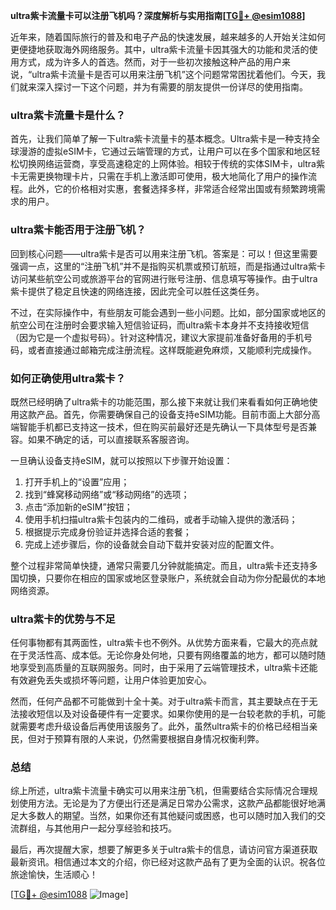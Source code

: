 **ultra紫卡流量卡可以注册飞机吗？深度解析与实用指南[[TG💪+ @esim1088](https://t.me/s/esim1088)]**

近年来，随着国际旅行的普及和电子产品的快速发展，越来越多的人开始关注如何更便捷地获取海外网络服务。其中，ultra紫卡流量卡因其强大的功能和灵活的使用方式，成为许多人的首选。然而，对于一些初次接触这种产品的用户来说，“ultra紫卡流量卡是否可以用来注册飞机”这个问题常常困扰着他们。今天，我们就来深入探讨一下这个问题，并为有需要的朋友提供一份详尽的使用指南。

### ultra紫卡流量卡是什么？

首先，让我们简单了解一下ultra紫卡流量卡的基本概念。Ultra紫卡是一种支持全球漫游的虚拟eSIM卡，它通过云端管理的方式，让用户可以在多个国家和地区轻松切换网络运营商，享受高速稳定的上网体验。相较于传统的实体SIM卡，ultra紫卡无需更换物理卡片，只需在手机上激活即可使用，极大地简化了用户的操作流程。此外，它的价格相对实惠，套餐选择多样，非常适合经常出国或有频繁跨境需求的用户。

### ultra紫卡能否用于注册飞机？

回到核心问题——ultra紫卡是否可以用来注册飞机。答案是：可以！但这里需要强调一点，这里的“注册飞机”并不是指购买机票或预订航班，而是指通过ultra紫卡访问某些航空公司或旅游平台的官网进行账号注册、信息填写等操作。由于ultra紫卡提供了稳定且快速的网络连接，因此完全可以胜任这类任务。

不过，在实际操作中，有些朋友可能会遇到一些小问题。比如，部分国家或地区的航空公司在注册时会要求输入短信验证码，而ultra紫卡本身并不支持接收短信（因为它是一个虚拟号码）。针对这种情况，建议大家提前准备好备用的手机号码，或者直接通过邮箱完成注册流程。这样既能避免麻烦，又能顺利完成操作。

### 如何正确使用ultra紫卡？

既然已经明确了ultra紫卡的功能范围，那么接下来就让我们来看看如何正确地使用这款产品。首先，你需要确保自己的设备支持eSIM功能。目前市面上大部分高端智能手机都已支持这一技术，但在购买前最好还是先确认一下具体型号是否兼容。如果不确定的话，可以直接联系客服咨询。

一旦确认设备支持eSIM，就可以按照以下步骤开始设置：

1. 打开手机上的“设置”应用；
2. 找到“蜂窝移动网络”或“移动网络”的选项；
3. 点击“添加新的eSIM”按钮；
4. 使用手机扫描ultra紫卡包装内的二维码，或者手动输入提供的激活码；
5. 根据提示完成身份验证并选择合适的套餐；
6. 完成上述步骤后，你的设备就会自动下载并安装对应的配置文件。

整个过程非常简单快捷，通常只需要几分钟就能搞定。而且，ultra紫卡还支持多国切换，只要你在相应的国家或地区登录账户，系统就会自动为你分配最优的本地网络资源。

### ultra紫卡的优势与不足

任何事物都有其两面性，ultra紫卡也不例外。从优势方面来看，它最大的亮点就在于灵活性高、成本低。无论你身处何地，只要有网络覆盖的地方，都可以随时随地享受到高质量的互联网服务。同时，由于采用了云端管理技术，ultra紫卡还能有效避免丢失或损坏等问题，让用户体验更加安心。

然而，任何产品都不可能做到十全十美。对于ultra紫卡而言，其主要缺点在于无法接收短信以及对设备硬件有一定要求。如果你使用的是一台较老款的手机，可能就需要考虑升级设备后再使用该服务了。此外，虽然ultra紫卡的价格已经相当亲民，但对于预算有限的人来说，仍然需要根据自身情况权衡利弊。

### 总结

综上所述，ultra紫卡流量卡确实可以用来注册飞机，但需要结合实际情况合理规划使用方法。无论是为了方便出行还是满足日常办公需求，这款产品都能很好地满足大多数人的期望。当然，如果你还有其他疑问或困惑，也可以随时加入我们的交流群组，与其他用户一起分享经验和技巧。

最后，再次提醒大家，想要了解更多关于ultra紫卡的信息，请访问官方渠道获取最新资讯。相信通过本文的介绍，你已经对这款产品有了更为全面的认识。祝各位旅途愉快，生活顺心！

[[TG💪+ @esim1088](https://t.me/s/esim1088) ![Image](https://i.postimg.cc/4NQfJmqS/Snipaste-2025-05-13-00-14-12.png)]